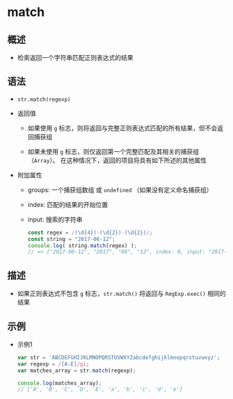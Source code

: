 # match

## 概述

+ 检索返回一个字符串匹配正则表达式的结果

## 语法

+ `str.match(regexp)`

+ 返回值

  + 如果使用 `g` 标志，则将返回与完整正则表达式匹配的所有结果，但不会返回捕获组

  + 如果未使用 `g` 标志，则仅返回第一个完整匹配及其相关的捕获组（`Array`）。 在这种情况下，返回的项目将具有如下所述的其他属性

+ 附加属性

  + groups: 一个捕获组数组 或 `undefined` （如果没有定义命名捕获组）

  + index: 匹配的结果的开始位置

  + input: 搜索的字符串

    ```js
    const regex = /(\d{4})-(\d{2})-(\d{2})/;
    const string = "2017-06-12";
    console.log( string.match(regex) );
    // => ["2017-06-12", "2017", "06", "12", index: 0, input: "2017-06-12"]
    ```

## 描述

+ 如果正则表达式不包含 `g` 标志，`str.match()` 将返回与 `RegExp.exec()` 相同的结果

## 示例

+ 示例1

  ```js
  var str = 'ABCDEFGHIJKLMNOPQRSTUVWXYZabcdefghijklmnopqrstuvwxyz';
  var regexp = /[A-E]/gi;
  var matches_array = str.match(regexp);

  console.log(matches_array);
  // ['A', 'B', 'C', 'D', 'E', 'a', 'b', 'c', 'd', 'e']
  ```
